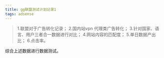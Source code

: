 ```yaml
---
title: gg联盟测试计划记录1
tags: adsense
---
```



>1.联盟对于广告转化记录；
>2.国内站vpn 代理类广告转化；
>3.针对国家、语言、用户三者合一数据进行对比；
>4.网站内容的匹配度；
>5.单日数据产出比；
>6.点击率。

综合上述数据进行数据测试。

